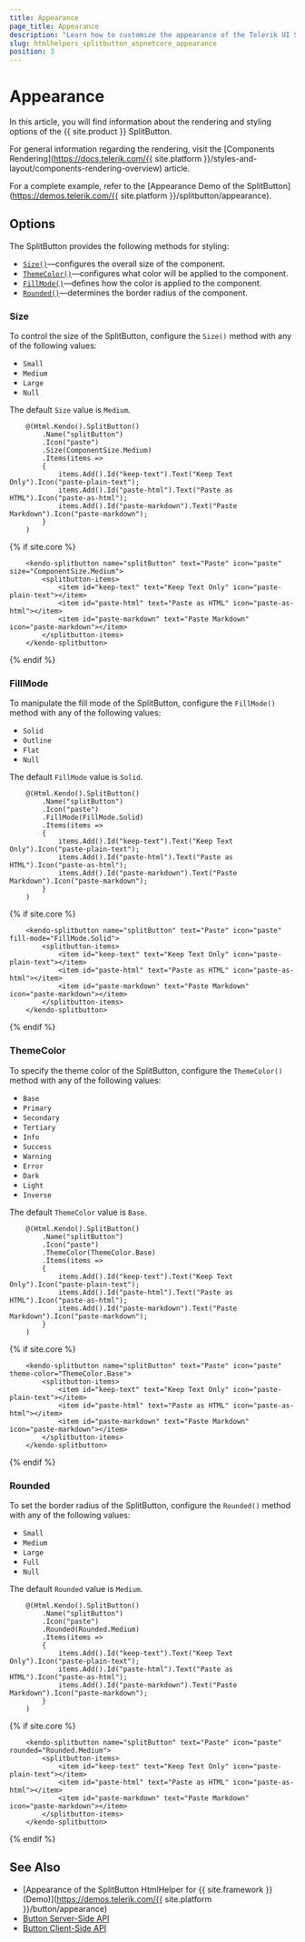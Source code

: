 ```yaml
---
title: Appearance
page_title: Appearance
description: "Learn how to customize the appearance of the Telerik UI SplitButton HtmlHelper for {{ site.framework }}."
slug: htmlhelpers_splitbutton_aspnetcore_appearance
position: 3
---
```


# Appearance

In this article, you will find information about the rendering and styling options of the {{ site.product }} SplitButton.

For general information regarding the rendering, visit the [Components Rendering](https://docs.telerik.com/{{ site.platform }}/styles-and-layout/components-rendering-overview) article.

For a complete example, refer to the [Appearance Demo of the SplitButton](https://demos.telerik.com/{{ site.platform }}/splitbutton/appearance).

## Options

The SplitButton provides the following methods for styling:

- [`Size()`](#size)—configures the overall size of the component.
- [`ThemeColor()`](#themecolor)—configures what color will be applied to the component.
- [`FillMode()`](#fillmode)—defines how the color is applied to the component.
- [`Rounded()`](#rounded)—determines the border radius of the component.

### Size

To control the size of the SplitButton, configure the `Size()` method with any of the following values:

- `Small`
- `Medium`
- `Large`
- `Null`

The default `Size` value is `Medium`.

```HtmlHelper
    @(Html.Kendo().SplitButton()
        .Name("splitButton")
        .Icon("paste")
        .Size(ComponentSize.Medium)
        .Items(items =>
        {
            items.Add().Id("keep-text").Text("Keep Text Only").Icon("paste-plain-text");
            items.Add().Id("paste-html").Text("Paste as HTML").Icon("paste-as-html");
            items.Add().Id("paste-markdown").Text("Paste Markdown").Icon("paste-markdown");
        }
    )
```
{% if site.core %}
```TagHelper
    <kendo-splitbutton name="splitButton" text="Paste" icon="paste" size="ComponentSize.Medium">
        <splitbutton-items>
            <item id="keep-text" text="Keep Text Only" icon="paste-plain-text"></item>
            <item id="paste-html" text="Paste as HTML" icon="paste-as-html"></item>
            <item id="paste-markdown" text="Paste Markdown" icon="paste-markdown"></item>
        </splitbutton-items>
    </kendo-splitbutton>
```
{% endif %}

### FillMode

To manipulate the fill mode of the SplitButton, configure the `FillMode()` method with any of the following values:

- `Solid`
- `Outline`
- `Flat`
- `Null`

The default `FillMode` value is `Solid`.

```HtmlHelper
    @(Html.Kendo().SplitButton()
        .Name("splitButton")
        .Icon("paste")
        .FillMode(FillMode.Solid)
        .Items(items =>
        {
            items.Add().Id("keep-text").Text("Keep Text Only").Icon("paste-plain-text");
            items.Add().Id("paste-html").Text("Paste as HTML").Icon("paste-as-html");
            items.Add().Id("paste-markdown").Text("Paste Markdown").Icon("paste-markdown");
        }
    )
```
{% if site.core %}
```TagHelper
    <kendo-splitbutton name="splitButton" text="Paste" icon="paste" fill-mode="FillMode.Solid">
        <splitbutton-items>
            <item id="keep-text" text="Keep Text Only" icon="paste-plain-text"></item>
            <item id="paste-html" text="Paste as HTML" icon="paste-as-html"></item>
            <item id="paste-markdown" text="Paste Markdown" icon="paste-markdown"></item>
        </splitbutton-items>
    </kendo-splitbutton>
```
{% endif %}

### ThemeColor

To specify the theme color of the SplitButton, configure the `ThemeColor()` method with any of the following values:

- `Base`
- `Primary`
- `Secondary`
- `Tertiary`
- `Info`
- `Success`
- `Warning`
- `Error`
- `Dark`
- `Light`
- `Inverse`

The default `ThemeColor` value is `Base`.

```HtmlHelper
    @(Html.Kendo().SplitButton()
        .Name("splitButton")
        .Icon("paste")
        .ThemeColor(ThemeColor.Base)
        .Items(items =>
        {
            items.Add().Id("keep-text").Text("Keep Text Only").Icon("paste-plain-text");
            items.Add().Id("paste-html").Text("Paste as HTML").Icon("paste-as-html");
            items.Add().Id("paste-markdown").Text("Paste Markdown").Icon("paste-markdown");
        }
    )
```
{% if site.core %}
```TagHelper
    <kendo-splitbutton name="splitButton" text="Paste" icon="paste" theme-color="ThemeColor.Base">
        <splitbutton-items>
            <item id="keep-text" text="Keep Text Only" icon="paste-plain-text"></item>
            <item id="paste-html" text="Paste as HTML" icon="paste-as-html"></item>
            <item id="paste-markdown" text="Paste Markdown" icon="paste-markdown"></item>
        </splitbutton-items>
    </kendo-splitbutton>
```
{% endif %}

### Rounded

To set the border radius of the SplitButton, configure the `Rounded()` method with any of the following values:

- `Small`
- `Medium`
- `Large`
- `Full`
- `Null`

The default `Rounded` value is `Medium`.

```HtmlHelper
    @(Html.Kendo().SplitButton()
        .Name("splitButton")
        .Icon("paste")
        .Rounded(Rounded.Medium)
        .Items(items =>
        {
            items.Add().Id("keep-text").Text("Keep Text Only").Icon("paste-plain-text");
            items.Add().Id("paste-html").Text("Paste as HTML").Icon("paste-as-html");
            items.Add().Id("paste-markdown").Text("Paste Markdown").Icon("paste-markdown");
        }
    )
```
{% if site.core %}
```TagHelper
    <kendo-splitbutton name="splitButton" text="Paste" icon="paste" rounded="Rounded.Medium">
        <splitbutton-items>
            <item id="keep-text" text="Keep Text Only" icon="paste-plain-text"></item>
            <item id="paste-html" text="Paste as HTML" icon="paste-as-html"></item>
            <item id="paste-markdown" text="Paste Markdown" icon="paste-markdown"></item>
        </splitbutton-items>
    </kendo-splitbutton>
```
{% endif %}

## See Also

* [Appearance of the SplitButton HtmlHelper for {{ site.framework }} (Demo)](https://demos.telerik.com/{{ site.platform }}/button/appearance)
* [Button Server-Side API](/api/button)
* [Button Client-Side API](https://docs.telerik.com/kendo-ui/api/javascript/ui/splitbutton)